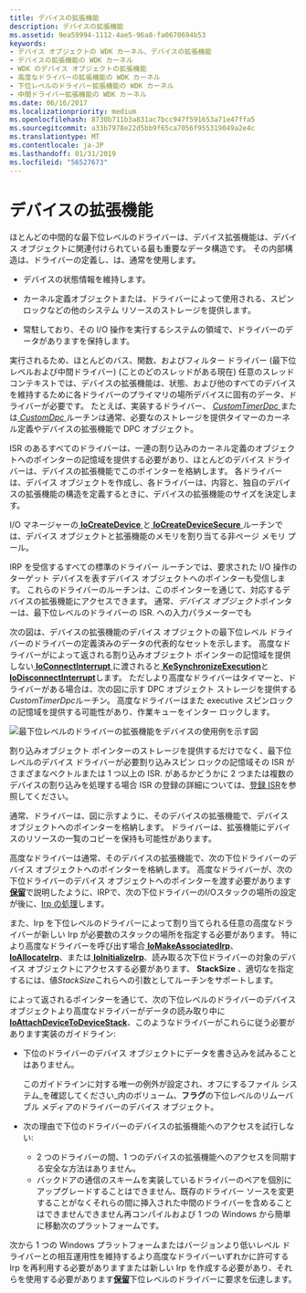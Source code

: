 ```yaml
---
title: デバイスの拡張機能
description: デバイスの拡張機能
ms.assetid: 9ea59994-1112-4ae5-96a8-fa0670694b53
keywords:
- デバイス オブジェクトの WDK カーネル、デバイスの拡張機能
- デバイスの拡張機能の WDK カーネル
- WDK のデバイス オブジェクトの拡張機能
- 高度なドライバーの拡張機能の WDK カーネル
- 下位レベルのドライバー拡張機能の WDK カーネル
- 中間ドライバー拡張機能の WDK カーネル
ms.date: 06/16/2017
ms.localizationpriority: medium
ms.openlocfilehash: 8730b711b3a831ac7bcc947f591653a71e47ffa5
ms.sourcegitcommit: a33b7978e22d5bb9f65ca7056f955319049a2e4c
ms.translationtype: MT
ms.contentlocale: ja-JP
ms.lasthandoff: 01/31/2019
ms.locfileid: "56527673"
---
```

# <a name="device-extensions"></a>デバイスの拡張機能





ほとんどの中間的な最下位レベルのドライバーは、デバイス拡張機能は、デバイス オブジェクトに関連付けられている最も重要なデータ構造です。 その内部構造は、ドライバーの定義し、は、通常を使用します。

-   デバイスの状態情報を維持します。

-   カーネル定義オブジェクトまたは、ドライバーによって使用される、スピン ロックなどの他のシステム リソースのストレージを提供します。

-   常駐しており、その I/O 操作を実行するシステムの領域で、ドライバーのデータがありますを保持します。

実行されるため、ほとんどのバス、関数、およびフィルター ドライバー (最下位レベルおよび中間ドライバー) (ことのどのスレッドがある現在) 任意のスレッド コンテキストでは、デバイスの拡張機能は、状態、および他のすべてのデバイスを維持するために各ドライバーのプライマリの場所デバイスに固有のデータ、ドライバーが必要です。 たとえば、実装するドライバー、 [ *CustomTimerDpc* ](https://msdn.microsoft.com/library/windows/hardware/ff542983)または[ *CustomDpc* ](https://msdn.microsoft.com/library/windows/hardware/ff542972)ルーチンは通常、必要なのストレージを提供タイマーのカーネル定義やデバイスの拡張機能で DPC オブジェクト。

ISR のあるすべてのドライバーは、一連の割り込みのカーネル定義のオブジェクトへのポインターの記憶域を提供する必要があり、ほとんどのデバイス ドライバーは、デバイスの拡張機能でこのポインターを格納します。 各ドライバーは、デバイス オブジェクトを作成し、各ドライバーは、内容と、独自のデバイスの拡張機能の構造を定義するときに、デバイスの拡張機能のサイズを決定します。

I/O マネージャーの[ **IoCreateDevice** ](https://msdn.microsoft.com/library/windows/hardware/ff548397)と[ **IoCreateDeviceSecure** ](https://msdn.microsoft.com/library/windows/hardware/ff548407)ルーチンでは、デバイス オブジェクトと拡張機能のメモリを割り当てる非ページ メモリ プール。

IRP を受信するすべての標準のドライバー ルーチンでは、要求された I/O 操作のターゲット デバイスを表すデバイス オブジェクトへのポインターも受信します。 これらのドライバーのルーチンは、このポインターを通じて、対応するデバイスの拡張機能にアクセスできます。 通常、*デバイス オブジェクト*ポインターは、最下位レベルのドライバーの ISR. への入力パラメーターでも

次の図は、デバイスの拡張機能のデバイス オブジェクトの最下位レベル ドライバーのドライバーの定義済みのデータの代表的なセットを示します。 高度なドライバーがによって返される割り込みオブジェクト ポインターの記憶域を提供しない[ **IoConnectInterrupt** ](https://msdn.microsoft.com/library/windows/hardware/ff548371)に渡されると[ **KeSynchronizeExecution**](https://msdn.microsoft.com/library/windows/hardware/ff553302)と[ **IoDisconnectInterrupt**](https://msdn.microsoft.com/library/windows/hardware/ff549089)します。 ただしより高度なドライバーはタイマーと、ドライバーがある場合は、次の図に示す DPC オブジェクト ストレージを提供する*CustomTimerDpc*ルーチン。 高度なドライバーはまた executive スピンロックの記憶域を提供する可能性があり、作業キューをインター ロックします。

![最下位レベルのドライバーの拡張機能をデバイスの使用例を示す図](images/3devext.png)

割り込みオブジェクト ポインターのストレージを提供するだけでなく、最下位レベルのデバイス ドライバーが必要割り込みスピン ロックの記憶域その ISR がさまざまなベクトルまたは 1 つ以上の ISR. があるかどうかに 2 つまたは複数のデバイスの割り込みを処理する場合 ISR の登録の詳細については、[登録 ISR](registering-an-isr.md)を参照してください。

通常、ドライバーは、図に示すように、そのデバイスの拡張機能で、デバイス オブジェクトへのポインターを格納します。 ドライバーは、拡張機能にデバイスのリソースの一覧のコピーを保持も可能性があります。

高度なドライバーは通常、そのデバイスの拡張機能で、次の下位ドライバーのデバイス オブジェクトへのポインターを格納します。 高度なドライバーが、次の下位ドライバーのデバイス オブジェクトへのポインターを渡す必要があります[**保留**](https://msdn.microsoft.com/library/windows/hardware/ff548336)で説明したように、IRPで、次の下位ドライバーのI/Oスタックの場所の設定が後に、[Irp の処理](handling-irps.md)します。

また、Irp を下位レベルのドライバーによって割り当てられる任意の高度なドライバーが新しい Irp が必要数のスタックの場所を指定する必要があります。 特により高度なドライバーを呼び出す場合[ **IoMakeAssociatedIrp**](https://msdn.microsoft.com/library/windows/hardware/ff549397)、 [ **IoAllocateIrp**](https://msdn.microsoft.com/library/windows/hardware/ff548257)、または[ **IoInitializeIrp**](https://msdn.microsoft.com/library/windows/hardware/ff549315)、読み取る次下位ドライバーの対象のデバイス オブジェクトにアクセスする必要があります、 **StackSize** 、適切なを指定するには、値*StackSize*これらへの引数としてルーチンをサポートします。

によって返されるポインターを通じて、次の下位レベルのドライバーのデバイス オブジェクトより高度なドライバーがデータの読み取り中に[ **IoAttachDeviceToDeviceStack**](https://msdn.microsoft.com/library/windows/hardware/ff548300)、このようなドライバーがこれらに従う必要があります実装のガイドライン:

-   下位のドライバーのデバイス オブジェクトにデータを書き込みを試みることはありません。

    このガイドラインに対する唯一の例外が設定され、オフにするファイル システム\_を確認してください\_内のボリューム、**フラグ**の下位レベルのリムーバブル メディアのドライバーのデバイス オブジェクト。

-   次の理由で下位のドライバーのデバイスの拡張機能へのアクセスを試行しない:

    -   2 つのドライバーの間、1 つのデバイスの拡張機能へのアクセスを同期する安全な方法はありません。
    -   バックドアの通信のスキームを実装しているドライバーのペアを個別にアップグレードすることはできません、既存のドライバー ソースを変更することがなくそれらの間に挿入された中間のドライバーを含めることはできませんできません再コンパイルおよび 1 つの Windows から簡単に移動次のプラットフォームです。

次から 1 つの Windows プラットフォームまたはバージョンより低いレベル ドライバーとの相互運用性を維持するより高度なドライバーいずれかに許可する Irp を再利用する必要がありますまたは新しい Irp を作成する必要があり、それらを使用する必要があります[**保留**](https://msdn.microsoft.com/library/windows/hardware/ff548336)下位レベルのドライバーに要求を伝達します。

 

 




